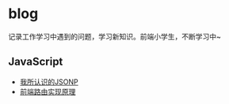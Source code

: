 # blog
记录工作学习中遇到的问题，学习新知识。前端小学生，不断学习中~
 
 ## JavaScript
- [我所认识的JSONP](https://github.com/happypayne/blog/issues/1)
- [前端路由实现原理](https://github.com/happypayne/blog/issues/3)